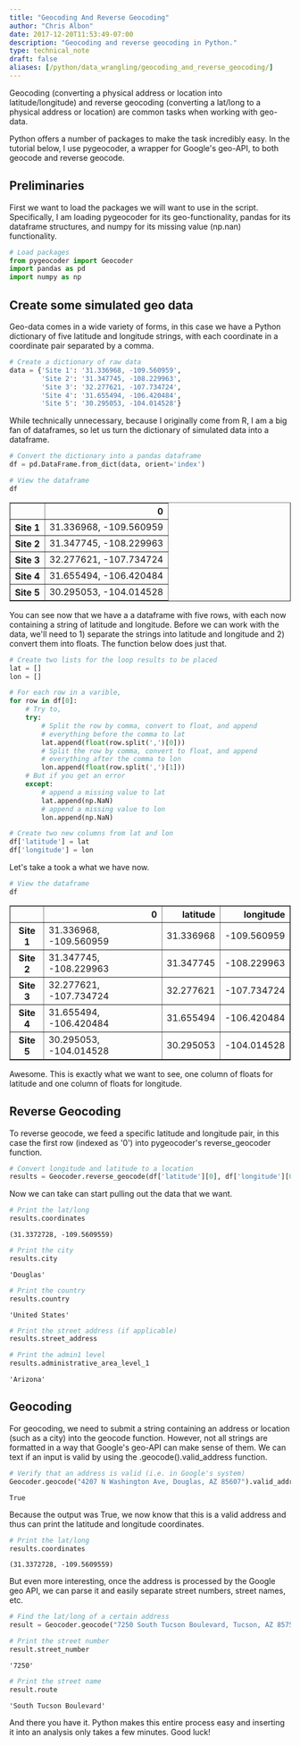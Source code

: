 ```yaml
---
title: "Geocoding And Reverse Geocoding"
author: "Chris Albon"
date: 2017-12-20T11:53:49-07:00
description: "Geocoding and reverse geocoding in Python."
type: technical_note
draft: false
aliases: [/python/data_wrangling/geocoding_and_reverse_geocoding/]
---
```

Geocoding (converting a physical address or location into latitude/longitude) and reverse geocoding (converting a lat/long to a physical address or location) are common tasks when working with geo-data.

Python offers a number of packages to make the task incredibly easy. In the tutorial below, I use pygeocoder, a wrapper for Google's geo-API, to both geocode and reverse geocode.

## Preliminaries

First we want to load the packages we will want to use in the script. Specifically, I am loading pygeocoder for its geo-functionality, pandas for its dataframe structures, and numpy for its missing value (np.nan) functionality.


```python
# Load packages
from pygeocoder import Geocoder
import pandas as pd
import numpy as np
```

## Create some simulated geo data

Geo-data comes in a wide variety of forms, in this case we have a Python dictionary of five latitude and longitude strings, with each coordinate in a coordinate pair separated by a comma.


```python
# Create a dictionary of raw data
data = {'Site 1': '31.336968, -109.560959',
        'Site 2': '31.347745, -108.229963',
        'Site 3': '32.277621, -107.734724',
        'Site 4': '31.655494, -106.420484',
        'Site 5': '30.295053, -104.014528'}
```

While technically unnecessary, because I originally come from R, I am a big fan of dataframes, so let us turn the dictionary of simulated data into a dataframe.


```python
# Convert the dictionary into a pandas dataframe
df = pd.DataFrame.from_dict(data, orient='index')
```


```python
# View the dataframe
df
```




<div>
<style scoped>
    .dataframe tbody tr th:only-of-type {
        vertical-align: middle;
    }

    .dataframe tbody tr th {
        vertical-align: top;
    }

    .dataframe thead th {
        text-align: right;
    }
</style>
<table border="1" class="dataframe">
  <thead>
    <tr style="text-align: right;">
      <th></th>
      <th>0</th>
    </tr>
  </thead>
  <tbody>
    <tr>
      <th>Site 1</th>
      <td>31.336968, -109.560959</td>
    </tr>
    <tr>
      <th>Site 2</th>
      <td>31.347745, -108.229963</td>
    </tr>
    <tr>
      <th>Site 3</th>
      <td>32.277621, -107.734724</td>
    </tr>
    <tr>
      <th>Site 4</th>
      <td>31.655494, -106.420484</td>
    </tr>
    <tr>
      <th>Site 5</th>
      <td>30.295053, -104.014528</td>
    </tr>
  </tbody>
</table>
</div>



You can see now that we have a a dataframe with five rows, with each now containing a string of latitude and longitude. Before we can work with the data, we'll need to 1) separate the strings into latitude and longitude and 2) convert them into floats. The function below does just that.


```python
# Create two lists for the loop results to be placed
lat = []
lon = []

# For each row in a varible,
for row in df[0]:
    # Try to,
    try:
        # Split the row by comma, convert to float, and append
        # everything before the comma to lat
        lat.append(float(row.split(',')[0]))
        # Split the row by comma, convert to float, and append
        # everything after the comma to lon
        lon.append(float(row.split(',')[1]))
    # But if you get an error
    except:
        # append a missing value to lat
        lat.append(np.NaN)
        # append a missing value to lon
        lon.append(np.NaN)

# Create two new columns from lat and lon
df['latitude'] = lat
df['longitude'] = lon
```

Let's take a took a what we have now.


```python
# View the dataframe
df
```




<div>
<style scoped>
    .dataframe tbody tr th:only-of-type {
        vertical-align: middle;
    }

    .dataframe tbody tr th {
        vertical-align: top;
    }

    .dataframe thead th {
        text-align: right;
    }
</style>
<table border="1" class="dataframe">
  <thead>
    <tr style="text-align: right;">
      <th></th>
      <th>0</th>
      <th>latitude</th>
      <th>longitude</th>
    </tr>
  </thead>
  <tbody>
    <tr>
      <th>Site 1</th>
      <td>31.336968, -109.560959</td>
      <td>31.336968</td>
      <td>-109.560959</td>
    </tr>
    <tr>
      <th>Site 2</th>
      <td>31.347745, -108.229963</td>
      <td>31.347745</td>
      <td>-108.229963</td>
    </tr>
    <tr>
      <th>Site 3</th>
      <td>32.277621, -107.734724</td>
      <td>32.277621</td>
      <td>-107.734724</td>
    </tr>
    <tr>
      <th>Site 4</th>
      <td>31.655494, -106.420484</td>
      <td>31.655494</td>
      <td>-106.420484</td>
    </tr>
    <tr>
      <th>Site 5</th>
      <td>30.295053, -104.014528</td>
      <td>30.295053</td>
      <td>-104.014528</td>
    </tr>
  </tbody>
</table>
</div>



Awesome. This is exactly what we want to see, one column of floats for latitude and one column of floats for longitude.

## Reverse Geocoding

To reverse geocode, we feed a specific latitude and longitude pair, in this case the first row (indexed as '0') into pygeocoder's reverse_geocoder function. 


```python
# Convert longitude and latitude to a location
results = Geocoder.reverse_geocode(df['latitude'][0], df['longitude'][0])
```

Now we can take can start pulling out the data that we want.


```python
# Print the lat/long
results.coordinates
```




    (31.3372728, -109.5609559)




```python
# Print the city
results.city
```




    'Douglas'




```python
# Print the country
results.country
```




    'United States'




```python
# Print the street address (if applicable)
results.street_address
```


```python
# Print the admin1 level
results.administrative_area_level_1
```




    'Arizona'



## Geocoding

For geocoding, we need to submit a string containing an address or location (such as a city) into the geocode function. However, not all strings are formatted in a way that Google's geo-API can make sense of them. We can text if an input is valid by using the .geocode().valid_address function.


```python
# Verify that an address is valid (i.e. in Google's system)
Geocoder.geocode("4207 N Washington Ave, Douglas, AZ 85607").valid_address
```




    True



Because the output was True, we now know that this is a valid address and thus can print the latitude and longitude coordinates.


```python
# Print the lat/long
results.coordinates
```




    (31.3372728, -109.5609559)



But even more interesting, once the address is processed by the Google geo API, we can parse it and easily separate street numbers, street names, etc. 


```python
# Find the lat/long of a certain address
result = Geocoder.geocode("7250 South Tucson Boulevard, Tucson, AZ 85756")
```


```python
# Print the street number
result.street_number
```




    '7250'




```python
# Print the street name
result.route
```




    'South Tucson Boulevard'



And there you have it. Python makes this entire process easy and inserting it into an analysis only takes a few minutes. Good luck!

